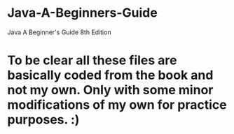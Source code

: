 # Java-A-Beginners-Guide
Java A Beginner's Guide 8th Edition
# To be clear all these files are basically coded from the book and not my own. Only with some minor modifications of my own for practice purposes. :)
